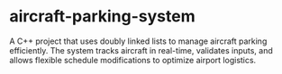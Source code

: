 # aircraft-parking-system
A C++ project that uses doubly linked lists to manage aircraft parking efficiently. The system tracks aircraft in real-time, validates inputs, and allows flexible schedule modifications to optimize airport logistics.
